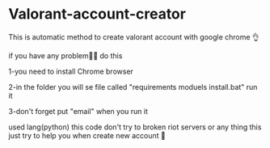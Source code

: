 # Valorant-account-creator
This is automatic method  to create valorant account with google chrome 👌

if you have any problem🤦‍♀️ do this 

1-you need to install Chrome browser 

2-in the folder you will se file called "requirements moduels install.bat" run it

3-don't forget put "email" when you run it


used lang(python)
this code don't try to broken riot servers or any thing this just try to help you when create new account 🙌
